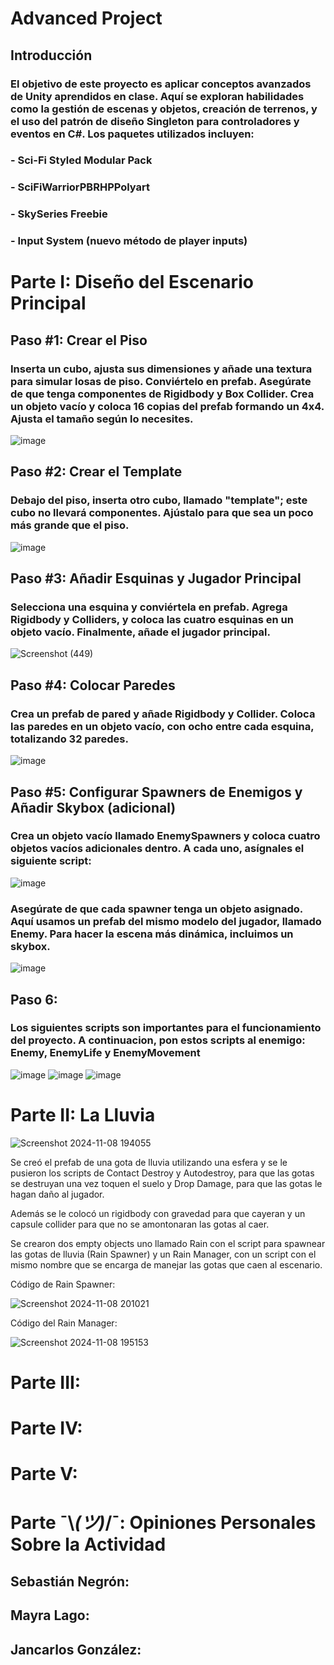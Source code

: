 # Advanced Project 
## Introducción
### El objetivo de este proyecto es aplicar conceptos avanzados de Unity aprendidos en clase. Aquí se exploran habilidades como la gestión de escenas y objetos, creación de terrenos, y el uso del patrón de diseño Singleton para controladores y eventos en C#. Los paquetes utilizados incluyen:
### -  Sci-Fi Styled Modular Pack
### -  SciFiWarriorPBRHPPolyart
### -  SkySeries Freebie
### -  Input System (nuevo método de player inputs)

# Parte I: Diseño del Escenario Principal
## Paso #1: Crear el Piso
### Inserta un cubo, ajusta sus dimensiones y añade una textura para simular losas de piso. Conviértelo en prefab. Asegúrate de que tenga componentes de Rigidbody y Box Collider. Crea un objeto vacío y coloca 16 copias del prefab formando un 4x4. Ajusta el tamaño según lo necesites.
![image](https://github.com/user-attachments/assets/594ea6e9-3d3b-4773-bc25-1523bbf89dc9)

## Paso #2: Crear el Template
### Debajo del piso, inserta otro cubo, llamado "template"; este cubo no llevará componentes. Ajústalo para que sea un poco más grande que el piso. 
![image](https://github.com/user-attachments/assets/3e5971ae-fb00-4b5b-b11c-41c162c863a8)

## Paso #3: Añadir Esquinas y Jugador Principal
### Selecciona una esquina y conviértela en prefab. Agrega Rigidbody y Colliders, y coloca las cuatro esquinas en un objeto vacío. Finalmente, añade el jugador principal.
![Screenshot (449)](https://github.com/user-attachments/assets/0ec73b09-0ad9-4197-9af5-90e511b07330)


## Paso #4: Colocar Paredes
### Crea un prefab de pared y añade Rigidbody y Collider. Coloca las paredes en un objeto vacío, con ocho entre cada esquina, totalizando 32 paredes.
![image](https://github.com/user-attachments/assets/29233abf-5573-43d9-9a01-97cc0251624f)

## Paso #5: Configurar Spawners de Enemigos y Añadir Skybox (adicional)
### Crea un objeto vacío llamado EnemySpawners y coloca cuatro objetos vacíos adicionales dentro. A cada uno, asígnales el siguiente script:
![image](https://github.com/user-attachments/assets/f68e9e2c-0783-43d3-922a-5fdc1638b779)
### Asegúrate de que cada spawner tenga un objeto asignado. Aquí usamos un prefab del mismo modelo del jugador, llamado Enemy. Para hacer la escena más dinámica, incluimos un skybox. 
![image](https://github.com/user-attachments/assets/cc62815e-0ff3-4bab-aa08-da707ed170d1)

## Paso 6: 
### Los siguientes scripts son importantes para el funcionamiento del proyecto. A continuacion, pon estos scripts al enemigo: Enemy, EnemyLife y EnemyMovement
![image](https://github.com/user-attachments/assets/14b85bca-6eb7-429b-88b1-395778ee8f65)
![image](https://github.com/user-attachments/assets/908ad873-b726-44cf-8c7a-cfd66b25f342)
![image](https://github.com/user-attachments/assets/18aa79ee-21f7-4e05-9c90-fedb8afdae46)


# Parte II: La Lluvia

![Screenshot 2024-11-08 194055](https://github.com/user-attachments/assets/18ad853d-9d19-4a68-a68b-913c85ba643f)

Se creó el prefab de una gota de lluvia utilizando una esfera y se le pusieron los scripts de Contact Destroy y Autodestroy, para que las gotas se destruyan una vez toquen el suelo y Drop Damage, para que las gotas le hagan daño al jugador.

Además se le colocó un rigidbody con gravedad para que cayeran y  un capsule collider para que no se amontonaran las gotas al caer.

Se crearon dos empty objects uno llamado Rain con el script para spawnear las gotas de lluvia (Rain Spawner) y un Rain Manager, con un script con el mismo nombre que se encarga de manejar las gotas que caen al escenario.

Código de Rain Spawner:

![Screenshot 2024-11-08 201021](https://github.com/user-attachments/assets/5c630fe3-0b8f-451a-8949-bad09b5fb457)

Código del Rain Manager:

![Screenshot 2024-11-08 195153](https://github.com/user-attachments/assets/820a0168-ec31-4fe1-8054-711b80de0d10)


# Parte III: 

# Parte IV: 

# Parte V: 

# Parte ¯\\_(ツ)_/¯: Opiniones Personales Sobre la Actividad

## Sebastián Negrón:

## Mayra Lago:
## Jancarlos González:
